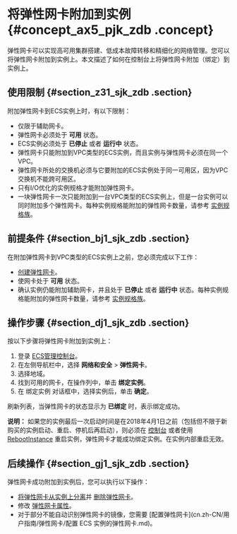 # 将弹性网卡附加到实例 {#concept_ax5_pjk_zdb .concept}

弹性网卡可以实现高可用集群搭建、低成本故障转移和精细化的网络管理。您可以将弹性网卡附加到实例上。本文描述了如何在控制台上将弹性网卡附加（绑定）到实例上。

## 使用限制 {#section_z31_sjk_zdb .section}

附加弹性网卡到ECS实例上时，有以下限制：

-   仅限于辅助网卡。
-   弹性网卡必须处于 **可用** 状态。
-   ECS实例必须处于 **已停止** 或者 **运行中** 状态。
-   弹性网卡只能附加到VPC类型的ECS实例，而且实例与弹性网卡必须在同一个VPC。
-   弹性网卡所处的交换机必须与它要附加的ECS实例处于同一可用区，因为VPC交换机不能跨可用区。
-   只有I/O优化的实例规格才能附加弹性网卡。
-   一块弹性网卡一次只能附加到一台VPC类型的ECS实例上，但是一台实例可以同时附加多个弹性网卡。每种实例规格能附加的弹性网卡数量，请参考 [实例规格族](../../../../cn.zh-CN/产品简介/实例规格族.md)。

## 前提条件 {#section_bj1_sjk_zdb .section}

在附加弹性网卡到VPC类型的ECS实例上之前，您必须完成以下工作：

-   [创建弹性网卡](cn.zh-CN/用户指南/弹性网卡/创建弹性网卡.md)。
-   使网卡处于 **可用** 状态。
-   确认实例仍能附加辅助网卡，并且处于 **已停止** 或者 **运行中** 状态。每种实例规格能附加的弹性网卡数量，请参考 [实例规格族](../../../../cn.zh-CN/产品简介/实例规格族.md)。

## 操作步骤 {#section_dj1_sjk_zdb .section}

按以下步骤将弹性网卡附加到实例上：

1.  登录 [ECS管理控制台](https://ecs.console.aliyun.com/?spm=a2c4g.11186623.2.9.FNEORG#/home)。
2.  在左侧导航栏中，选择 **网络和安全** \> **弹性网卡**。
3.  选择地域。
4.  找到可用的网卡，在操作列中，单击 **绑定实例**。
5.  在 绑定实例 对话框中，选择实例后，单击 **确定**。

刷新列表，当弹性网卡的状态显示为 **已绑定** 时，表示绑定成功。

**说明：** 如果您的实例最后一次启动时间是在2018年4月1日之前（包括但不限于新购买的实例启动、重启、停机后再启动），则必须在 [控制台](cn.zh-CN/用户指南/实例/重启实例.md#) 或者使用 [RebootInstance](../../../../cn.zh-CN/API参考/实例/RebootInstance.md#) 重启实例，弹性网卡才能成功绑定实例。在实例内部重启无效。

## 后续操作 {#section_gj1_sjk_zdb .section}

弹性网卡成功附加到实例后，您可以执行以下操作：

-   [将弹性网卡从实例上分离](cn.zh-CN/用户指南/弹性网卡/将弹性网卡从实例上分离.md)并 [删除弹性网卡](cn.zh-CN/用户指南/弹性网卡/删除弹性网卡.md)。
-   修改 [弹性网卡属性](cn.zh-CN/用户指南/弹性网卡/修改弹性网卡属性.md)。
-   对于部分不能自动识别弹性网卡的镜像，您需要 [配置弹性网卡](cn.zh-CN/用户指南/弹性网卡/配置 ECS 实例的弹性网卡.md)。

